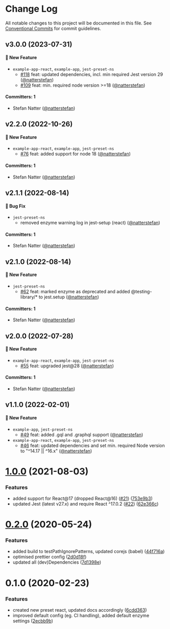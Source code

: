 # Change Log

All notable changes to this project will be documented in this file. See
[Conventional Commits](https://conventionalcommits.org) for commit guidelines.

## v3.0.0 (2023-07-31)

#### :rocket: New Feature

- `example-app-react`, `example-app`, `jest-preset-ns`
  - [#118](https://github.com/natterstefan/jest-preset-ns/pull/118) feat:
    updated dependencies, incl. min required Jest version 29
    ([@natterstefan](https://github.com/natterstefan))
  - [#109](https://github.com/natterstefan/jest-preset-ns/pull/109) feat: min.
    required node version >=18
    ([@natterstefan](https://github.com/natterstefan))

#### Committers: 1

- Stefan Natter ([@natterstefan](https://github.com/natterstefan))

## v2.2.0 (2022-10-26)

#### :rocket: New Feature

- `example-app-react`, `example-app`, `jest-preset-ns`
  - [#76](https://github.com/natterstefan/jest-preset-ns/pull/76) feat: added
    support for node 18 ([@natterstefan](https://github.com/natterstefan))

#### Committers: 1

- Stefan Natter ([@natterstefan](https://github.com/natterstefan))

## v2.1.1 (2022-08-14)

#### :bug: Bug Fix

- `jest-preset-ns`
  - removed enzyme warning log in jest-setup (react)
    ([@natterstefan](https://github.com/natterstefan))

#### Committers: 1

- Stefan Natter ([@natterstefan](https://github.com/natterstefan))

## v2.1.0 (2022-08-14)

#### :rocket: New Feature

- `jest-preset-ns`
  - [#62](https://github.com/natterstefan/jest-preset-ns/pull/62) feat: marked
    enzyme as deprecated and added @testing-library/\* to jest.setup
    ([@natterstefan](https://github.com/natterstefan))

#### Committers: 1

- Stefan Natter ([@natterstefan](https://github.com/natterstefan))

## v2.0.0 (2022-07-28)

#### :rocket: New Feature

- `example-app-react`, `example-app`, `jest-preset-ns`
  - [#55](https://github.com/natterstefan/jest-preset-ns/pull/55) feat: upgraded
    jest@28 ([@natterstefan](https://github.com/natterstefan))

#### Committers: 1

- Stefan Natter ([@natterstefan](https://github.com/natterstefan))

## v1.1.0 (2022-02-01)

#### :rocket: New Feature

- `example-app`, `jest-preset-ns`
  - [#49](https://github.com/natterstefan/jest-preset-ns/pull/49) feat: added
    .gql and .graphql support ([@natterstefan](https://github.com/natterstefan))
- `example-app-react`, `example-app`, `jest-preset-ns`
  - [#46](https://github.com/natterstefan/jest-preset-ns/pull/46) feat: updated
    dependencies and set min. required Node version to "^14.17 || ^16.x"
    ([@natterstefan](https://github.com/natterstefan))

# [1.0.0](https://github.com/natterstefan/jest-preset-ns/compare/v0.2.0...v1.0.0) (2021-08-03)

### Features

- added support for React@17 (dropped React@16)
  ([#21](https://github.com/natterstefan/jest-preset-ns/issues/21))
  ([753e9b3](https://github.com/natterstefan/jest-preset-ns/commit/753e9b34d63cd46595a61f743e0ed4b73e165d14))
- updated Jest (latest v27.x) and require React ^17.0.2
  ([#22](https://github.com/natterstefan/jest-preset-ns/issues/22))
  ([62e366c](https://github.com/natterstefan/jest-preset-ns/commit/62e366c514c4bf0b1fdeec9b40100959f1a7ca9b))

# [0.2.0](https://github.com/natterstefan/jest-preset-ns/compare/v0.1.0...v0.2.0) (2020-05-24)

### Features

- added build to testPathIgnorePatterns, updated corejs (babel)
  ([44f716a](https://github.com/natterstefan/jest-preset-ns/commit/44f716a351a305e13a552c975c73ad6d158bbb83))
- optimised prettier config
  ([2d0d18f](https://github.com/natterstefan/jest-preset-ns/commit/2d0d18f652381226cbcbe0e0f2a427dc7b0d2f2a))
- updated all (dev)Dependencies
  ([7d1398e](https://github.com/natterstefan/jest-preset-ns/commit/7d1398efea6f198d22b1617a39d3762d8068f751))

# 0.1.0 (2020-02-23)

### Features

- created new preset react, updated docs accordingly
  ([6cdd363](https://github.com/natterstefan/jest-preset-ns/commit/6cdd363249a5e71c632c93487537e6732c1f63f9))
- improved default config (eg. CI handling), added default enzyme settings
  ([2ecbb9b](https://github.com/natterstefan/jest-preset-ns/commit/2ecbb9bdcfe88a65ddf1aa5a93a877782f237938))
